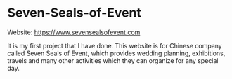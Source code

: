 # Seven-Seals-of-Event
Website: https://www.sevensealsofevent.com 

It is my first project that I have done. This website is for Chinese company called Seven Seals of Event, which provides wedding planning, exhibitions, travels and many other activities which they can organize for any special day.

